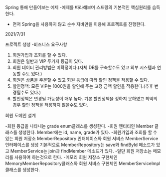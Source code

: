 Spring 통해 만들어보는 예제
-예제를 따라해보며 스프링의 기본적인 핵심원리를 습득한다.

* 먼저 Spring을 사용하지 않고 순수 자바만을 이용해 프로젝트를 진행한다.

2021/7/31

프로젝트 생성
-비즈니스 요구사항
1) 회원가입과 조회를 할 수 있다.
2) 회원은 일반과 VIP 두가지 등급이 있다.
3) 회원 데이터 관리방법은 미확정이다.(자체 DB를 구축할수도 있고 외부 시스템과 연동할 수도 있다.)
4) 회원은 상품을 주문할 수 있고 회원 등급에 따라 할인 정책을 적용할 수 있다.
5) 할인정책: 모든 VIP는 1000원을 할인해 주는 고정 금액 할인을 적용한다.(추후 변경될수도 있다.)
6) 할인정책은 변경될 가능성이 매우 높다. 기본 할인정책을 정하지 못하였고 최악의 경우 할인 정책을 적용하지 않을수도 있다.


회원 도메인 설계 

-회원 등급을 나타내는 grade enum클래스를 생성한다.
-회원 엔티티인 Member 클래스를 생성한다. Member에는 id, name, grade가 있다.
-회원가입과 조회를 할 수 있는 회원 저장소 MemberRepository 인터페이스와 회원 서비스 MemberService 인터페이스를 생성
기본적으로 MemberRepository는 save와 findById 메소드가 있고 MemberService는 join과 findMember 메소드가 있다.
-일단 회원 저장소는 메모리를 사용하여 하는것으로 한다.
-메모리 회원 저장소 구현체인 MemoryMemberRepository클래스와 회원 서비스 구현체인 MemberServiceImpl클래스를 생성한다.
